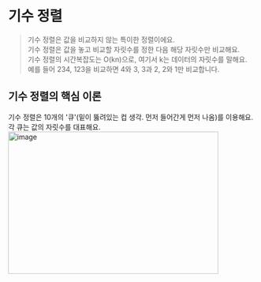 기수 정렬
===========
> 기수 정렬은 값을 비교하지 않는 특이한 정렬이에요.  
> 기수 정렬은 값을 놓고 비교할 자릿수를 정한 다음 해당 자릿수만 비교해요.  
> 기수 정렬의 시간복잡도는 O(kn)으로, 여기서 k는 데이터의 자릿수를 말해요.  
> 예를 들어 234, 123을 비교하면 4와 3, 3과 2, 2와 1만 비교합니다.

기수 정렬의 핵심 이론
-----------
기수 정렬은 10개의 '큐'(밑이 뚫려있는 컵 생각. 먼저 들어간게 먼저 나옴)를 이용해요. 각 큐는 값의 자릿수를 대표해요.  
<img width="426" height="288" alt="image" src="https://github.com/user-attachments/assets/ffdff974-1972-4434-ad36-d4276f9cac04" />



